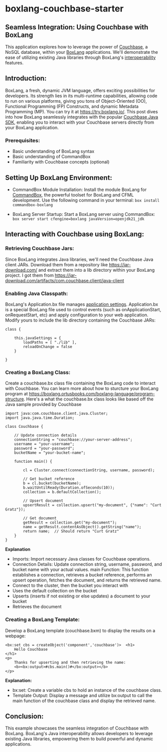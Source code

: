 # boxlang-couchbase-starter

## Seamless Integration: Using Couchbase with BoxLang
This application explores how to leverage the power of [Couchbase](https://www.couchbase.com/), a NoSQL database, within your [BoxLang](https://boxlang.io) applications. We'll demonstrate the ease of utilizing existing Java libraries through BoxLang's [interoperability](https://boxlang.ortusbooks.com/boxlang-language/syntax/java-integration) features.
## Introduction:
BoxLang, a fresh, dynamic JVM language, offers exciting possibilities for developers. Its strength lies in its multi-runtime capabilities, allowing code to run on various platforms, giving you tons of Object-Oriented (OO), Functional Programming (FP) Constructs, and dynamic Metadata Programming (MP).  You can try it at https://try.boxlang.io/.  This post dives into how BoxLang seamlessly integrates with the popular [Couchbase Java SDK](https://docs.couchbase.com/java-sdk/current/hello-world/start-using-sdk.html), enabling you to interact with your Couchbase servers directly from your BoxLang application.
### Prerequisites:
- Basic understanding of BoxLang syntax
- Basic understanding of CommandBox
- Familiarity with Couchbase concepts (optional)
## Setting Up BoxLang Environment:
 - CommandBox Module Installation:
Install the module BoxLang for [CommandBox](https://www.ortussolutions.com/products/commandbox), the powerful toolset for BoxLang and CFML development. Use the following command in your terminal:
`box install commandbox-boxlang`

- BoxLang Server Startup:
Start a BoxLang server using CommandBox:
`box server start cfengine=boxlang javaVersion=openjdk21_jdk`

## Interacting with Couchbase using BoxLang:
### Retrieving Couchbase Jars:

Since BoxLang integrates Java libraries, we'll need the Couchbase Java client JARs. Download them from a repository like https://jar-download.com/ and extract them into a lib directory within your BoxLang project.  I
got them from https://jar-download.com/artifacts/com.couchbase.client/java-client


### Enabling Java Classpath:

BoxLang's Application.bx file manages [application settings](https://boxlang.ortusbooks.com/boxlang-framework/applicationbx). Application.bx is a special BoxLang file used to control events (such as onApplicationStart, onRequestStart, etc) and apply configuration to your web application.  Modify yours to include the lib directory containing the Couchbase JARs:

```
class {

    this.javaSettings = {
        loadPaths = [ "./lib" ],
        reloadOnChange = false
    }

}
```

### Creating a BoxLang Class:

Create a couchbase.bx class file containing the BoxLang code to interact with Couchbase. You can learn more about how to sturcture your BoxLang program at https://boxlang.ortusbooks.com/boxlang-language/program-structure.
Here's a what the couchbase.bx class looks like based off the Java sample provided by Couchbase

```
import java:com.couchbase.client.java.Cluster;
import java.java.time.Duration;

class Couchbase {

    // Update connection details
    connectionString = "couchbase://your-server-address";
    username = "your-username";
    password = "your-password";
    bucketName = "your-bucket-name";

    function main() {

        cl = Cluster.connect(connectionString, username, password);

        // Get bucket reference
        b = cl.bucket(bucketName);
        b.waitUntilReady(Duration.ofSeconds(10));
        collection = b.defaultCollection();

        // Upsert document
        upsertResult = collection.upsert("my-document", {"name": "Curt Gratz"});

        // Get document
        getResult = collection.get("my-document");
        name = getResult.contentAsObject().getString("name");
        return name;  // Should return "Curt Gratz"
    }
}
```


**Explanation**
- Imports: Import necessary Java classes for Couchbase operations.
- Connection Details: Update connection string, username, password, and bucket name with your actual values.
main Function: This function establishes a connection, retrieves a bucket reference, performs an upsert operation, fetches the document, and returns the retrieved name.
- Connect to the cluster, then the bucket you interact with
- Uses the default collection on the bucket
- Upserts (inserts if not existing or else updates) a document to your bucket
- Retrieves the document

### Creating a BoxLang Template:

Develop a BoxLang template (couchbase.bxm) to display the results on a webpage:


```
<bx:set cbs = createObject('component','couchbase')>  <h1>
    Hello Couchbase
</h1>
<p>
    Thanks for upserting and then retrieving the name:
    <b><bx:output>#cbs.main()#</bx:output></b>
</p>
```


**Explanation:**

- bx:set: Create a variable cbs to hold an instance of the couchbase class.
- Template Output: Display a message and utilize bx:output to call the main function of the couchbase class and display the retrieved name.
## Conclusion:
This example showcases the seamless integration of Couchbase with BoxLang. BoxLang's Java interoperability allows developers to leverage existing Java libraries, empowering them to build powerful and dynamic applications.